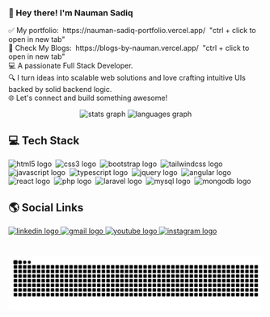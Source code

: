 <h3 align="left">👋 Hey there! I'm Nauman Sadiq</h3>
<p align="left">
✅ My portfolio:&nbsp; https://nauman-sadiq-portfolio.vercel.app/ &nbsp;"ctrl + click to open in new tab" <br>
📝 Check My Blogs:&nbsp; https://blogs-by-nauman.vercel.app/ &nbsp;"ctrl + click to open in new tab" <br>
💻 A passionate Full Stack Developer. <br>
🔍 I turn ideas into scalable web solutions and love crafting intuitive UIs backed by solid backend logic.<br>
🌐 Let's connect and build something awesome!
</p>

<div align="center">
  <img src="https://github-readme-stats.vercel.app/api?username=NaumanSadiq&hide_title=false&hide_rank=false&show_icons=true&include_all_commits=true&count_private=true&disable_animations=false&theme=dracula&locale=en&hide_border=false" height="150" alt="stats graph"  />
  <img src="https://github-readme-stats.vercel.app/api/top-langs?username=NaumanSadiq&locale=en&hide_title=false&layout=compact&card_width=320&langs_count=5&theme=dracula&hide_border=false" height="150" alt="languages graph"  />
</div>

<h2 align="left">💻 Tech Stack</h2>
<p align="left">
  <img src="https://cdn.jsdelivr.net/gh/devicons/devicon/icons/html5/html5-original.svg" width="30" alt="html5 logo" />&nbsp;
  <img src="https://cdn.jsdelivr.net/gh/devicons/devicon/icons/css3/css3-original.svg" width="30" alt="css3 logo" />&nbsp;
  <img src="https://cdn.jsdelivr.net/gh/devicons/devicon/icons/bootstrap/bootstrap-original.svg" width="30" alt="bootstrap logo" />&nbsp;
  <img src="https://cdn.jsdelivr.net/gh/devicons/devicon/icons/tailwindcss/tailwindcss-original-wordmark.svg" width="30" alt="tailwindcss logo" />&nbsp;
  <img src="https://cdn.jsdelivr.net/gh/devicons/devicon/icons/javascript/javascript-original.svg" width="30" alt="javascript logo" />&nbsp;
  <img src="https://cdn.jsdelivr.net/gh/devicons/devicon/icons/typescript/typescript-original.svg" width="30" alt="typescript logo" />&nbsp;
  <img src="https://cdn.jsdelivr.net/gh/devicons/devicon/icons/jquery/jquery-original.svg" width="30" alt="jquery logo" />&nbsp;
  <img src="https://cdn.jsdelivr.net/gh/devicons/devicon/icons/angularjs/angularjs-original.svg" width="30" alt="angular logo" />&nbsp;
  <img src="https://cdn.jsdelivr.net/gh/devicons/devicon/icons/react/react-original.svg" width="30" alt="react logo" />&nbsp;
  <img src="https://cdn.jsdelivr.net/gh/devicons/devicon/icons/php/php-original.svg" width="30" alt="php logo" />&nbsp;
  <img src="https://cdn.jsdelivr.net/gh/devicons/devicon/icons/laravel/laravel-original.svg" width="30" alt="laravel logo" />&nbsp;
  <img src="https://cdn.jsdelivr.net/gh/devicons/devicon/icons/mysql/mysql-original.svg" width="30" alt="mysql logo" />&nbsp;
  <img src="https://cdn.jsdelivr.net/gh/devicons/devicon/icons/mongodb/mongodb-original.svg" width="30" alt="mongodb logo" />
</p>

<h2 align="left">🌎 Social Links</h2>

<div align="left">
  <a href="https://www.linkedin.com/in/nauman-sadiq-03258a1b1/" target="_blank">
    <img src="https://img.shields.io/static/v1?message=LinkedIn&logo=linkedin&label=&color=0077B5&logoColor=white&labelColor=&style=for-the-badge" height="35" alt="linkedin logo"  />
  </a>
  <a href="invisibleeye98@gmail.com" target="_blank">
    <img src="https://img.shields.io/static/v1?message=Gmail&logo=gmail&label=&color=D14836&logoColor=white&labelColor=&style=for-the-badge" height="35" alt="gmail logo"  />
  </a>
  <a href="https://www.youtube.com/@invisibleeye98" target="_blank">
    <img src="https://img.shields.io/static/v1?message=Youtube&logo=youtube&label=&color=FF0000&logoColor=white&labelColor=&style=for-the-badge" height="35" alt="youtube logo"  />
  </a>
  <a href="https://www.instagram.com/naumansadiqq?igsh=Z24ydnEwMmNmZWhw&utm_source=qr" target="_blank">
    <img src="https://img.shields.io/static/v1?message=Instagram&logo=instagram&label=&color=E4405F&logoColor=white&labelColor=&style=for-the-badge" height="35" alt="instagram logo"  />
  </a>
</div>


###

<br clear="both">

<img src="https://raw.githubusercontent.com/NaumanSadiq/NaumanSadiq/output/github-snake-dark.svg" alt="Snake animation dark mode" />

